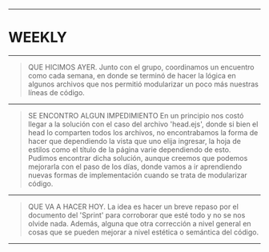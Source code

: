 ------------

# WEEKLY

------------

> QUE HICIMOS AYER.
    Junto con el grupo, coordinamos un encuentro como cada semana, en donde se terminó de hacer la lógica en algunos archivos que nos permitió modularizar un poco más nuestras líneas de código.

------------

> SE ENCONTRO ALGUN IMPEDIMIENTO
    En un principio nos costó llegar a la solución con el caso del archivo 'head.ejs', donde si bien el head lo comparten todos los archivos, no encontrabamos la forma de hacer que dependiendo la vista que uno elija ingresar, la hoja de estilos como el título de la página varie dependiendo de esto. Pudimos encontrar dicha solución, aunque creemos que podemos mejorarla con el paso de los días, donde vamos a ir aprendiendo nuevas formas de implementación cuando se trata de modularizar código.

------------

> QUE VA A HACER HOY.
    La idea es hacer un breve repaso por el documento del 'Sprint' para corroborar que esté todo y no se nos olvide nada. Además, alguna que otra corrección a nivel general en cosas que se pueden mejorar a nivel estética o semántica del código.

------------